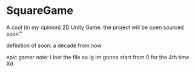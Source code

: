 # SquareGame
A cool (in my opinion) 2D Unity Game.
the project will be open sourced soon™


definition of soon: a decade from now

epic gamer note: i lost the file so ig im gonna start from 0 for the 4th time Xd
